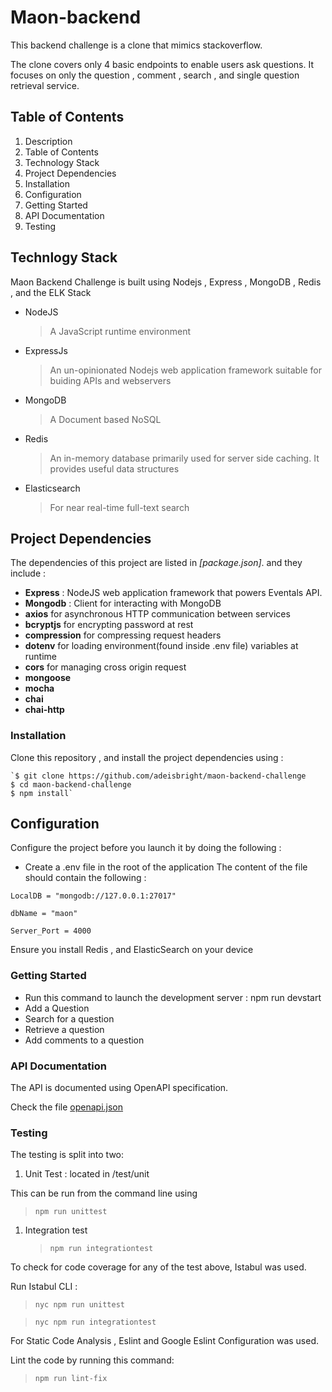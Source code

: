 
# Maon-backend

This backend challenge is a clone that mimics stackoverflow.

The clone covers only 4 basic endpoints to enable users ask questions. It focuses on only the question , comment , search , and single question retrieval service.

## Table of Contents

1. Description
1. Table of Contents
1. Technology Stack
1. Project Dependencies
1. Installation
1. Configuration
1. Getting Started
1. API Documentation
1. Testing

## Technlogy Stack

Maon Backend Challenge is built using Nodejs , Express , MongoDB , Redis , and the ELK Stack

-   NodeJS

    > A JavaScript runtime environment

-   ExpressJs

    > An un-opinionated Nodejs web application framework suitable for buiding APIs and webservers

-   MongoDB

    > A Document based NoSQL

-   Redis

    > An in-memory database primarily used for server side caching. It provides useful data structures

-   Elasticsearch
    > For near real-time full-text search

## Project Dependencies

The dependencies of this project are listed in _[package.json]_. and they include :

-   **Express** : NodeJS web application framework that powers Eventals API.
-   **Mongodb** : Client for interacting with MongoDB
-   **axios** for asynchronous HTTP communication between services
-   **bcryptjs** for encrypting password at rest
-   **compression** for compressing request headers
-   **dotenv** for loading environment(found inside .env file) variables at runtime
-   **cors** for managing cross origin request
-   **mongoose**
-   **mocha**
-   **chai**
-   **chai-http**

### Installation

Clone this repository , and install the project dependencies using :

>

    `$ git clone https://github.com/adeisbright/maon-backend-challenge
    $ cd maon-backend-challenge
    $ npm install`

## Configuration

Configure the project before you launch it by doing the following :

-   Create a .env file in the root of the application
    The content of the file should contain the following :

>

    LocalDB = "mongodb://127.0.0.1:27017"

    dbName = "maon"

    Server_Port = 4000

Ensure you install Redis , and ElasticSearch on your device

### Getting Started

-   Run this command to launch the development server : npm run devstart
-   Add a Question
-   Search for a question
-   Retrieve a question
-   Add comments to a question

### API Documentation

The API is documented using OpenAPI specification.

Check the file [openapi.json](http://github.com/adeisbright/maon-backend/openapi.json)

### Testing

The testing is split into two:

1. Unit Test : located in /test/unit

This can be run from the command line using

> `npm run unittest`

1. Integration test
    > `npm run integrationtest`

To check for code coverage for any of the test above, Istabul was used.

Run Istabul CLI :

> `nyc npm run unittest`

> `nyc npm run integrationtest`

For Static Code Analysis , Eslint and Google Eslint Configuration was used.

Lint the code by running this command:

> `npm run lint-fix`
